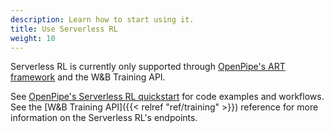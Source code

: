 ```yaml
---
description: Learn how to start using it.
title: Use Serverless RL
weight: 10
---
```


Serverless RL is currently only supported through [OpenPipe's ART framework](https://art.openpipe.ai/getting-started/about) and the W&B Training API. 

See [OpenPipe's Serverless RL quickstart](https://art.openpipe.ai/getting-started/quick-start) for code examples and workflows. See the [W&B Training API]({{< relref "ref/training" >}}) reference for more information on the Serverless RL's endpoints.
